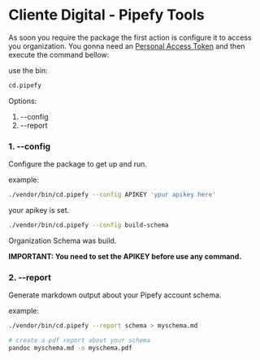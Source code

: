 # Cliente Digital - Pipefy Tools

As soon you require the package the first action is configure it to access you organization.
You gonna need an [Personal Access Token](https://app.pipefy.com/tokens/) and then execute the
command bellow:

use the bin:
```bash
cd.pipefy
```

Options:
1. --config
2. --report



### 1. --config

Configure the package to get up and run.


example:

```bash
./vendor/bin/cd.pipefy --config APIKEY 'ypur apikey here'
```

your apikey is set.


```bash
./vendor/bin/cd.pipefy --config build-schema
```
Organization Schema was build.

**IMPORTANT: You need to set the APIKEY before use any command.**


### 2. --report

Generate markdown output about your Pipefy account schema.

example:

```bash
./vendor/bin/cd.pipefy --report schema > myschema.md

# create a pdf report about your schema
pandoc myschema.md -o myschema.pdf
```
